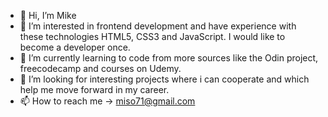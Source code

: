 - 👋 Hi, I’m Mike
- 👀 I’m interested in frontend development and have experience with these technologies HTML5, CSS3 and JavaScript. I would like to become a developer once.
- 🌱 I’m currently learning to code from more sources like the Odin project, freecodecamp and courses on Udemy.
- 💞️ I’m looking for interesting projects where i can cooperate and which help me move forward in my career.
- 📫 How to reach me -> miso71@gmail.com

<!---
giaccomo71/giaccomo71 is a ✨ special ✨ repository because its `README.md` (this file) appears on your GitHub profile.
You can click the Preview link to take a look at your changes.
--->
